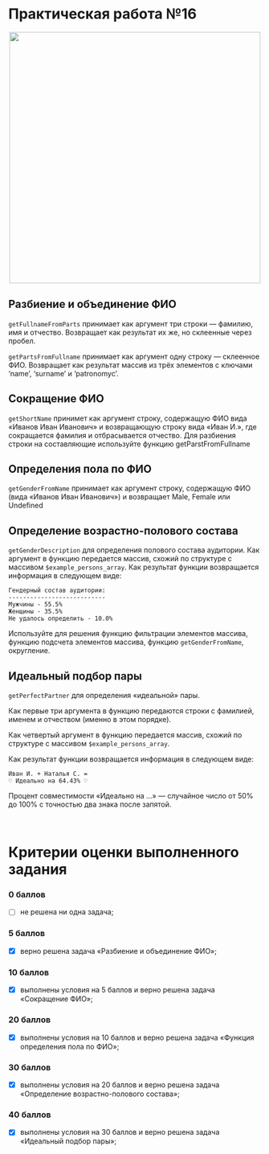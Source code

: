 # Практическая работа №16

<div style="text-align:center">
    <img src="https://lms.skillfactory.ru/assets/courseware/v1/6d6454dac90b786880de0046d7eefa8f/asset-v1:SkillFactory+PHP-2.0+2020+type@asset+block/php_17_practice.svg" style="width:500px">
</div> 

## Разбиение и объединение ФИО

`getFullnameFromParts` принимает как аргумент три строки — фамилию, имя и отчество. Возвращает как результат их же, но склеенные через пробел.

`getPartsFromFullname` принимает как аргумент одну строку — склеенное ФИО. Возвращает как результат массив из трёх элементов с ключами ‘name’, ‘surname’ и ‘patronomyc’.

## Сокращение ФИО

`getShortName` принимет как аргумент строку, содержащую ФИО вида «Иванов Иван Иванович» и возвращающую строку вида «Иван И.», где сокращается фамилия и отбрасывается отчество. Для разбиения строки на составляющие используйте функцию getParstFromFullname

## Определения пола по ФИО

`getGenderFromName` принимает как аргумент строку, содержащую ФИО (вида «Иванов Иван Иванович») и возвращает Male, Female или Undefined

## Определение возрастно-полового состава

`getGenderDescription` для определения полового состава аудитории. Как аргумент в функцию передается массив, схожий по структуре с массивом `$example_persons_array`. Как результат функции возвращается информация в следующем виде:

```
Гендерный состав аудитории:
---------------------------
Мужчины - 55.5%
Женщины - 35.5%
Не удалось определить - 10.0%
```
Используйте для решения функцию фильтрации элементов массива, функцию подсчета элементов массива, функцию `getGenderFromName`, округление.

## Идеальный подбор пары

`getPerfectPartner` для определения «идеальной» пары.

Как первые три аргумента в функцию передаются строки с фамилией, именем и отчеством (именно в этом порядке).

Как четвертый аргумент в функцию передается массив, схожий по структуре с массивом `$example_persons_array`.

Как результат функции возвращается информация в следующем виде:

```
Иван И. + Наталья С. = 
♡ Идеально на 64.43% ♡
```

Процент совместимости «Идеально на ...» — случайное число от 50% до 100% с точностью два знака после запятой.

<br>

# Критерии оценки выполненного задания

### 0 баллов

- [ ] не решена ни одна задача;

### 5 баллов

- [x] верно решена задача «Разбиение и объединение ФИО»;

### 10 баллов

- [x] выполнены условия на 5 баллов и верно решена задача «Сокращение ФИО»;

### 20 баллов

- [x] выполнены условия на 10 баллов и верно решена задача «Функция определения пола по ФИО»;

### 30 баллов

- [x] выполнены условия на 20 баллов и верно решена задача «Определение возрастно-полового состава»;

### 40 баллов

- [x] выполнены условия на 30 баллов и верно решена задача «Идеальный подбор пары»;